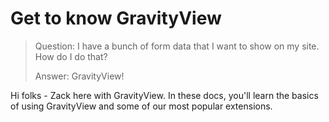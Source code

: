 # Get to know GravityView

> Question: I have a bunch of form data that I want to show on my site. How do I do that?
> 
> Answer: GravityView!

Hi folks - Zack here with GravityView. In these docs, you'll learn the basics of using GravityView and some of our most popular extensions.